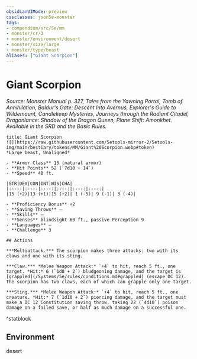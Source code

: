 ```yaml
---
obsidianUIMode: preview
cssclasses: json5e-monster
tags:
- compendium/src/5e/mm
- monster/cr/3
- monster/environment/desert
- monster/size/large
- monster/type/beast
aliases: ["Giant Scorpion"]
---
```

# Giant Scorpion
*Source: Monster Manual p. 327, Tales from the Yawning Portal, Tomb of Annihilation, Baldur's Gate: Descent Into Avernus, Explorer's Guide to Wildemount, Candlekeep Mysteries, Journeys through the Radiant Citadel, Dragonlance: Shadow of the Dragon Queen, Plane Shift: Amonkhet. Available in the SRD and the Basic Rules.*  

```ad-statblock
title: Giant Scorpion
![](https://raw.githubusercontent.com/5etools-mirror-2/5etools-img/main/bestiary/tokens/MM/Giant%20Scorpion.webp#token)
*Large beast, Unaligned*

- **Armor Class** 15 (natural armor)
- **Hit Points** 52 (`7d10 + 14`)
- **Speed** 40 ft.

|STR|DEX|CON|INT|WIS|CHA|
|:---:|:---:|:---:|:---:|:---:|:---:|
|15 (+2)|13 (+1)|15 (+2)| 1 (-5)| 9 (-1)| 3 (-4)|

- **Proficiency Bonus** +2
- **Saving Throws** ⏤
- **Skills** ⏤
- **Senses** blindsight 60 ft., passive Perception 9
- **Languages** —
- **Challenge** 3

## Actions

***Multiattack.*** The scorpion makes three attacks: two with its claws and one with its sting.

***Claw.*** *Melee Weapon Attack:* `+4` to hit, reach 5 ft., one target. *Hit:* 6 (`1d8 + 2`) bludgeoning damage, and the target is [grappled](/Systems/5e/rules/conditions.md#grappled) (escape DC 12). The scorpion has two claws, each of which can grapple only one target.

***Sting.*** *Melee Weapon Attack:* `+4` to hit, reach 5 ft., one creature. *Hit:* 7 (`1d10 + 2`) piercing damage, and the target must make a DC 12 Constitution saving throw, taking 22 (`4d10`) poison damage on a failed save, or half as much damage on a successful one.
```
^statblock

## Environment

desert